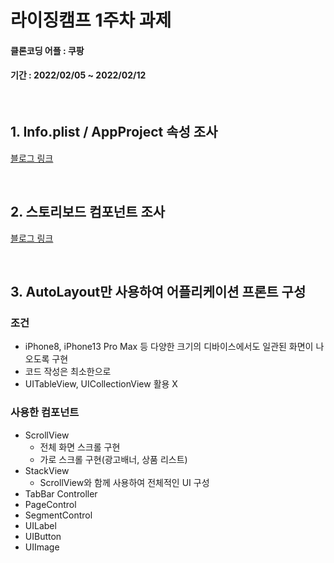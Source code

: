 # 라이징캠프 1주차 과제
#### 클론코딩 어플 : 쿠팡
#### 기간 : 2022/02/05 ~ 2022/02/12

<br/>

## 1. Info.plist / AppProject 속성 조사
[블로그 링크](https://co-dong.tistory.com/43)

<br/>

## 2. 스토리보드 컴포넌트 조사
[블로그 링크](https://co-dong.tistory.com/44)

<br/>

## 3. AutoLayout만 사용하여 어플리케이션 프론트 구성
### 조건
* iPhone8, iPhone13 Pro Max 등 다양한 크기의 디바이스에서도 일관된 화면이 나오도록 구현
* 코드 작성은 최소한으로
* UITableView, UICollectionView 활용 X

### 사용한 컴포넌트
* ScrollView
  * 전체 화면 스크롤 구현
  * 가로 스크롤 구현(광고배너, 상품 리스트)
* StackView
  * ScrollView와 함께 사용하여 전체적인 UI 구성
* TabBar Controller
* PageControl
* SegmentControl
* UILabel
* UIButton
* UIImage
